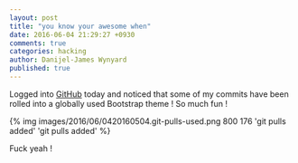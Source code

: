 ```yaml
---
layout: post
title: "you know your awesome when"
date: 2016-06-04 21:29:27 +0930
comments: true
categories: hacking
author: Danijel-James Wynyard
published: true
---
```

Logged into [GitHub](https://github.com) today and noticed that some of my commits have been rolled into a globally used Bootstrap theme ! So much fun !

{% img images/2016/06/0420160504.git-pulls-used.png 800 176 'git pulls added' 'git pulls added' %}

Fuck yeah !

